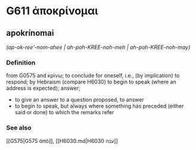 # G611 ἀποκρίνομαι

## apokrínomai

_(ap-ok-ree'-nom-ahee | ah-poh-KREE-noh-meh | ah-poh-KREE-noh-may)_

### Definition

from G0575 and κρίνω; to conclude for oneself, i.e., (by implication) to respond; by Hebraism (compare H6030) to begin to speak (where an address is expected); answer; 

- to give an answer to a question proposed, to answer
- to begin to speak, but always where something has preceded (either said or done) to which the remarks refer

### See also

[[G575|G575 ἀπό]], [[H6030.md|H6030 ענה]]
